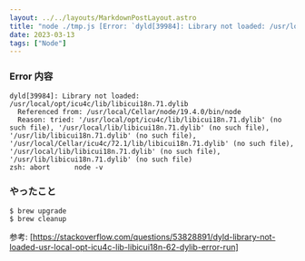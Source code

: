```yaml
---
layout: ../../layouts/MarkdownPostLayout.astro
title: "node ./tmp.js [Error: `dyld[39984]: Library not loaded: /usr/local/opt/icu4c/lib/libicui18n.71.dylib`]"
date: 2023-03-13
tags: ["Node"]
---
```


### Error 内容
```
dyld[39984]: Library not loaded: /usr/local/opt/icu4c/lib/libicui18n.71.dylib
  Referenced from: /usr/local/Cellar/node/19.4.0/bin/node
  Reason: tried: '/usr/local/opt/icu4c/lib/libicui18n.71.dylib' (no such file), '/usr/local/lib/libicui18n.71.dylib' (no such file), '/usr/lib/libicui18n.71.dylib' (no such file), '/usr/local/Cellar/icu4c/72.1/lib/libicui18n.71.dylib' (no such file), '/usr/local/lib/libicui18n.71.dylib' (no such file), '/usr/lib/libicui18n.71.dylib' (no such file)
zsh: abort      node -v
```

### やったこと
```
$ brew upgrade
$ brew cleanup
```
参考:  [https://stackoverflow.com/questions/53828891/dyld-library-not-loaded-usr-local-opt-icu4c-lib-libicui18n-62-dylib-error-run]
